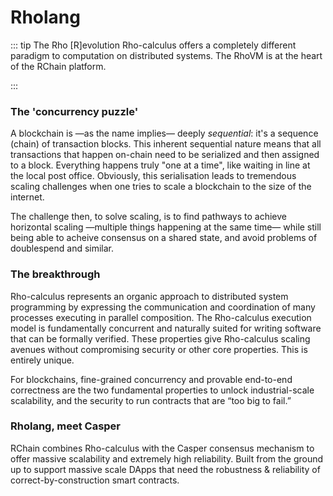 # Rholang

::: tip The Rho [R]evolution
Rho-calculus offers a completely different paradigm to computation on distributed systems. The RhoVM is at the heart of the RChain platform.

:::


### The 'concurrency puzzle'
A blockchain is —as the name implies— deeply *sequential*: it's a sequence (chain) of transaction blocks. This inherent sequential nature means that all transactions that happen on-chain need to be serialized and then assigned to a block. Everything happens truly "one at a time", like waiting in line at the local post office. Obviously, this serialisation leads to tremendous scaling challenges when one tries to scale a blockchain to the size of the internet.

The challenge then, to solve scaling, is to find pathways to achieve horizontal scaling —multiple things happening at the same time— while still being able to acheive consensus on a shared state, and avoid problems of doublespend and similar.


### The breakthrough
Rho-calculus represents an organic approach to distributed system programming by expressing the communication and coordination of many processes executing in parallel composition. The Rho-calculus execution model is fundamentally concurrent and naturally suited for writing software that can be formally verified. These properties give Rho-calculus scaling avenues without compromising security or other core properties. This is entirely unique.

For blockchains, fine-grained concurrency and provable end-to-end correctness are the two fundamental properties to unlock industrial-scale scalability, and the security to run contracts that are “too big to fail.”

### Rholang, meet Casper

RChain combines Rho-calculus with the Casper consensus mechanism to offer massive scalability and extremely high reliability. Built from the ground up to support massive scale DApps that need the robustness & reliability of correct-by-construction smart contracts.